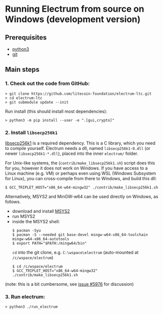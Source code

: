 # Running Electrum from source on Windows (development version)

## Prerequisites

- [python3](https://www.python.org/)
- [git](https://gitforwindows.org/)

## Main steps

### 1. Check out the code from GitHub:
```
> git clone https://github.com/litecoin-foundation/electrum-ltc.git
> cd electrum-ltc
> git submodule update --init
```

Run install (this should install most dependencies):
```
> python3 -m pip install --user -e ".[gui,crypto]"
```

### 2. Install `libsecp256k1`

[libsecp256k1](https://github.com/bitcoin-core/secp256k1) is a required dependency.
This is a C library, which you need to compile yourself.
Electrum needs a dll, named `libsecp256k1-0.dll` (or newer `libsecp256k1-*.dll`),
placed into the inner `electrum/` folder.

For Unix-like systems, the (`contrib/make_libsecp256k1.sh`) script does this for you,
however it does not work on Windows.
If you have access to a Linux machine (e.g. VM) or perhaps even using
WSL (Windows Subsystem for Linux), you can cross-compile from there to Windows,
and build this dll:
```
$ GCC_TRIPLET_HOST="x86_64-w64-mingw32" ./contrib/make_libsecp256k1.sh
```

Alternatively, MSYS2 and MinGW-w64 can be used directly on Windows, as follows.

- download and install [MSYS2](https://www.msys2.org/)
- run MSYS2
- inside the MSYS2 shell:
  ```
  $ pacman -Syu
  $ pacman -S --needed git base-devel mingw-w64-x86_64-toolchain mingw-w64-x86_64-autotools
  $ export PATH="$PATH:/mingw64/bin"
  ```
  `cd` into the git clone, e.g. `C:\wspace\electrum` (auto-mounted at `/c/wspace/electrum`)
  ```
  $ cd /c/wspace/electrum
  $ GCC_TRIPLET_HOST="x86_64-w64-mingw32" ./contrib/make_libsecp256k1.sh
  ```

(note: this is a bit cumbersome, see [issue #5976](https://github.com/spesmilo/electrum/issues/5976)
for discussion)

### 3. Run electrum:

```
> python3 ./run_electrum
```

